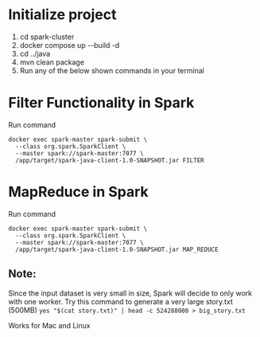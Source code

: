 # Initialize project

1. cd spark-cluster
2. docker compose up --build -d
3. cd ../java
4. mvn clean package
5. Run any of the below shown commands in your terminal

# Filter Functionality in Spark

Run command
```
docker exec spark-master spark-submit \
  --class org.spark.SparkClient \
  --master spark://spark-master:7077 \
  /app/target/spark-java-client-1.0-SNAPSHOT.jar FILTER
```

# MapReduce in Spark

Run command
```
docker exec spark-master spark-submit \
  --class org.spark.SparkClient \
  --master spark://spark-master:7077 \
  /app/target/spark-java-client-1.0-SNAPSHOT.jar MAP_REDUCE
```


## Note:
Since the input dataset is very small in size, Spark will decide to only work with one worker. 
Try this command to generate a very large story.txt (500MB)
`yes "$(cat story.txt)" | head -c 524288000 > big_story.txt`

Works for Mac and Linux
